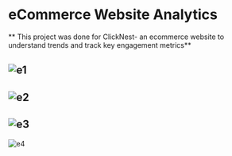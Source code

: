 #  eCommerce Website Analytics
** This project was done for ClickNest- an ecommerce website to understand trends and track key engagement metrics**

![e1](https://github.com/user-attachments/assets/a6dfc840-5639-4bdf-8a29-169d7d5c1b34)
---
![e2](https://github.com/user-attachments/assets/308d0b73-5c81-4b0f-a5e6-d8a963f7f3a8)
---
![e3](https://github.com/user-attachments/assets/256d61c6-7328-475e-9109-31c9851a8e9e)
---
![e4](https://github.com/user-attachments/assets/e8d6372e-201a-4f1b-b6df-5b9423940211)
